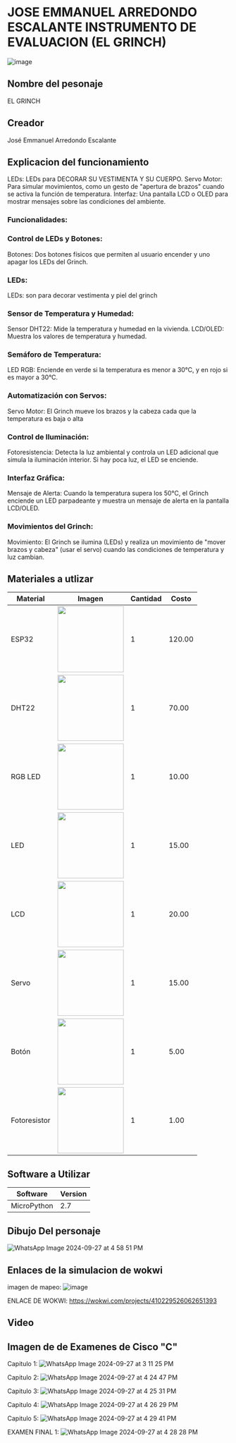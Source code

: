 # JOSE EMMANUEL ARREDONDO ESCALANTE INSTRUMENTO DE EVALUACION (EL GRINCH)
![image](https://github.com/user-attachments/assets/99a851e4-ce22-4bcd-84db-c20f1256a908)

## Nombre del pesonaje
EL GRINCH
## Creador 
José Emmanuel Arredondo Escalante
## Explicacion del funcionamiento

LEDs: LEDs para DECORAR SU VESTIMENTA Y SU CUERPO.
Servo Motor: Para simular movimientos, como un gesto de "apertura de brazos" cuando se activa la función de temperatura.
Interfaz: Una pantalla LCD o OLED para mostrar mensajes sobre las condiciones del ambiente.
### Funcionalidades:
### Control de LEDs y Botones:
Botones: Dos botones físicos que permiten al usuario encender y uno apagar los LEDs del Grinch.
### LEDs:
LEDs: son para decorar vestimenta y piel del grinch

### Sensor de Temperatura y Humedad:
Sensor DHT22: Mide la temperatura y humedad en la vivienda.
LCD/OLED: Muestra los valores de temperatura y humedad.

### Semáforo de Temperatura:

LED RGB: Enciende en verde si la temperatura es menor a 30°C, y en rojo si es mayor a 30°C.

### Automatización con Servos:

Servo Motor: El Grinch mueve los brazos y la cabeza cada que la temperatura es baja o alta

### Control de Iluminación:
Fotoresistencia: Detecta la luz ambiental y controla un LED adicional que simula la iluminación interior. Si hay poca luz, el LED se enciende.

### Interfaz Gráfica:
Mensaje de Alerta: Cuando la temperatura supera los 50°C, el Grinch enciende un LED parpadeante y muestra un mensaje de alerta en la pantalla LCD/OLED.

### Movimientos del Grinch:
Movimiento: El Grinch se ilumina (LEDs) y realiza un movimiento de "mover brazos y cabeza" (usar el servo) cuando las condiciones de temperatura y luz cambian.
## Materiales a utlizar
|Material|Imagen|Cantidad|Costo|
|--|--|--|--|
|ESP32|<img src="https://github.com/user-attachments/assets/0d280367-493e-4f7c-a587-36e1f822116b" width="150" />|1|120.00| 
|DHT22|<img src="https://github.com/user-attachments/assets/c7151f42-1ee2-4f3c-9ed1-7b75f77f607f" width="150" />|1|70.00| 
|RGB LED|<img src="https://github.com/user-attachments/assets/638fb237-bf1d-47b0-afaa-422fa0f17805" width="150" />|1|10.00| 
|LED|<img src="https://github.com/user-attachments/assets/310c6e8c-f00e-4ba8-b39a-7e7eb8e97d83" width="150" />|1|15.00| 
|LCD|<img src="https://github.com/user-attachments/assets/48398d57-8d09-4ece-9edc-b9875d8e7591" width="150" />|1|20.00| 
|Servo |<img src="https://github.com/user-attachments/assets/3ed1c874-718e-48c7-a226-3a3ba75a18e6" width="150" />|1|15.00| 
|Botón|<img src="https://github.com/user-attachments/assets/3e9594cd-9b1a-4320-bcf8-27af0aed14c9" width="150" />|1|5.00| 
|Fotoresistor|<img src="https://github.com/user-attachments/assets/812d93b7-b658-4954-aad9-0c19065b2941" width="150" />|1|1.00|
## Software a Utilizar
|Software|Version|
|--|--|
|MicroPython|2.7|

## Dibujo Del personaje
![WhatsApp Image 2024-09-27 at 4 58 51 PM](https://github.com/user-attachments/assets/a6f5ca0b-3882-4cb8-b636-06e543f2195b)


## Enlaces de la simulacion de wokwi
imagen de mapeo:
![image](https://github.com/user-attachments/assets/3864e4dd-d19d-499c-bb09-6b2b09360660)

ENLACE DE WOKWI:
https://wokwi.com/projects/410229526062651393
## Video

## Imagen de de Examenes de Cisco "C"
Capitulo 1:
![WhatsApp Image 2024-09-27 at 3 11 25 PM](https://github.com/user-attachments/assets/44dbc04d-5eaf-4435-a95e-34d3848cf3dd)

Capitulo 2:
![WhatsApp Image 2024-09-27 at 4 24 47 PM](https://github.com/user-attachments/assets/8880b86c-3220-4c1e-a952-d1c2b5f1e8ef)

Capitulo 3:
![WhatsApp Image 2024-09-27 at 4 25 31 PM](https://github.com/user-attachments/assets/ccc81055-a70d-40ee-9fdb-e4cb68f654b0)

Capitulo 4:
![WhatsApp Image 2024-09-27 at 4 26 29 PM](https://github.com/user-attachments/assets/c6a06b13-4471-446b-bdf3-459884565075)

Capitulo 5:
![WhatsApp Image 2024-09-27 at 4 29 41 PM](https://github.com/user-attachments/assets/5c59582a-4601-4706-a1fd-30de93f6617b)

EXAMEN FINAL 1:
![WhatsApp Image 2024-09-27 at 4 28 28 PM](https://github.com/user-attachments/assets/18600dd5-d009-40e0-9498-9364d57cd4b0)

